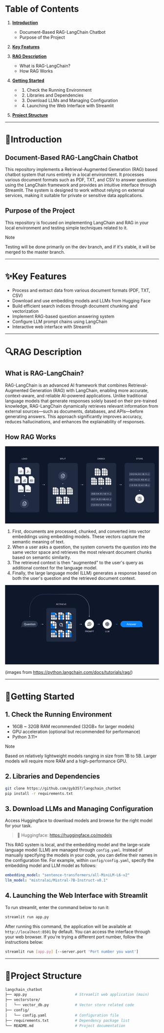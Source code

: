# Table of Contents
1. **[Introduction](#Introduction)**
    * Document-Based RAG-LangChain Chatbot
    * Purpose of the Project

2. **[Key Features](#Key-Features)**

3. **[RAG Description](#RAG-Description)**
     * What is RAG-LangChain?
     * How RAG Works

4. **[Getting Started](#Getting-Started)**
     * 1. Check the Running Environment
     * 2. Libraries and Dependencies
     * 3. Download LLMs and Managing Configuration
     * 4. Launching the Web Interface with Streamlit

5. **[Project Structure](#Project-Structure)**


*****


# 📑Introduction

## Document-Based RAG-LangChain Chatbot
This repository implements a Retrieval-Augmented Generation (RAG) based chatbot system that runs entirely in a local environment. It processes various document formats such as PDF, TXT, and CSV to answer questions using the LangChain framework and provides an intuitive interface through Streamlit. The system is designed to work without relying on external services, making it suitable for private or sensitive data applications.

## Purpose of the Project
This repository is focused on implementing LangChain and RAG in your local environment and testing simple techniques related to it.

 > [!Note]
 > Testing will be done primarily on the dev branch, and if it's stable, it will be merged to the master branch.


*****


# ✨Key Features
 * Process and extract data from various document formats (PDF, TXT, CSV)
 * Download and use embedding models and LLMs from Hugging Face
 * Build efficient search indices through document chunking and vectorization
 * Implement RAG-based question answering system
 * Configure LLM prompt chains using LangChain
 * Interactive web interface with Streamlit


*****


# 🔍RAG Description

## What is RAG-LangChain?
RAG-LangChain is an advanced AI framework that combines Retrieval-Augmented Generation (RAG) with LangChain, enabling more accurate, context-aware, and reliable AI-powered applications. Unlike traditional language models that generate responses solely based on their pre-trained knowledge, RAG-LangChain dynamically retrieves relevant information from external sources—such as documents, databases, and APIs—before generating answers. This approach significantly improves accuracy, reduces hallucinations, and enhances the explainability of responses.

## How RAG Works

![rag_image_0](images/rag_image_0.png)

1. First, documents are processed, chunked, and converted into vector embeddings using embedding models. These vectors capture the semantic meaning of text.
2. When a user asks a question, the system converts the question into the same vector space and retrieves the most relevant document chunks based on semantic similarity.
3. The retrieved context is then "augmented" to the user's query as additional context for the language model.
4. Finally, the large language model (LLM) generates a response based on both the user's question and the retrieved document context.

![rag_image_1](images/rag_image_1.png)

(images from https://python.langchain.com/docs/tutorials/rag/)


*****


# 🔨Getting Started

## 1. Check the Running Environment
 * 16GB ~ 32GB RAM recommended (32GB+ for larger models)
 * GPU acceleration (optional but recommended for performance)
 * Python 3.11+

 > [!Note]
 > Based on relatively lightweight models ranging in size from 1B to 5B. Larger models will require more RAM and a high-performance GPU.

## 2. Libraries and Dependencies
```bash
git clone https://github.com/gyb357/langchain_chatbot
pip install -r requirements.txt
```

## 3. Download LLMs and Managing Configuration
Access Huggingface to download models and browse for the right model for your task.
 > 🤗 Huggingface: https://huggingface.co/models

This RAG system is local, and the embedding model and the large-scale language model (LLM) are managed through `config.yaml`. Instead of manually specifying the models in your code, you can define their names in the configuration file.
For example, within `config/config.yaml`, specify the embedding model and LLM model as follows:

```yaml
embedding_model: "sentence-transformers/all-MiniLM-L6-v2"
llm_model: "mistralai/Mistral-7B-Instruct-v0.1"
```

## 4. Launching the Web Interface with Streamlit
To run streamlit, enter the command below to run it:

```bash
streamlit run app.py
```

After running this command, the application will be available at `http://localhost:8501` by default. You can access the interface through your web browser.
If you're trying a different port number, follow the instructions below:

```bash
streamlit run [app.py] [--server.port 'Port number you want']
```


*****


# 📁Project Structure

```bash
langchain_chatbot
├── app.py                      # Streamlit web application (main)
├── vectorstore/
│   └── vector_db.py            # Vector store related code
├── config/
│   └── config.yaml             # Configuration file
├── requirements.txt            # Dependency package list
└── README.md                   # Project documentation
```

